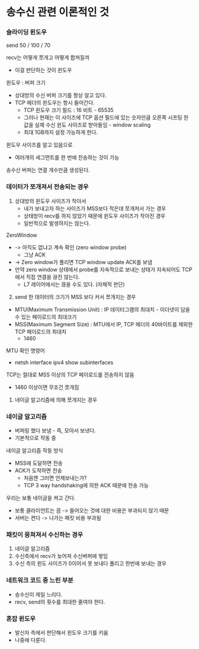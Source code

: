 # 송수신 관련 이론적인 것
### 슬라이딩 윈도우
send 50 / 100 / 70

recv는 어떻게 쪼개고 어떻게 합쳐질까
* 이걸 판단하는 것이 윈도우

윈도우 : 버퍼 크기
* 상대방의 수신 버퍼 크기를 항상 알고 있다.
* TCP 헤더의 윈도우는 항시 들어간다.
  * TCP 윈도우 크기 필드 : 16 비트 - 65535
  * 그러나 현재는 이 사이즈에 TCP 옵션 필드에 있는 숫자만큼 오른쪽 시프팅 한 값을 실제 수신 윈도 사이즈로 받아들임 - window scaling
  * 최대 1GB까지 설정 가능하게 한다.

윈도우 사이즈를 알고 있음으로
* 여러개의 세그먼트를 한 번에 전송하는 것이 가능

송수신 버퍼는 연결 개수만큼 생성된다.

### 데이터가 쪼개져서 전송되는 경우
1. 상대방의 윈도우 사이즈가 작아서
   * 내가 보내고자 하는 사이즈가 MSS보다 작은데 쪼개져서 가는 경우
   * 상태방이 recv를 하지 않았기 때문에 윈도우 사이즈가 작아진 경우
   * 일반적으로 발생하지는 않는다.

ZeroWindow
* -> 아직도 없냐고 계속 확인 (zero window probe)
  * 그냥 ACK
* -> Zero window가 풀리면 TCP window update ACK를 보냄
* 만약 zero window 상태에서 probe를 지속적으로 보내는 상태가 지속되어도 TCP에서 직접 연결을 끊진 않는다.
  * L7 레이어에서는 끊을 수도 있다. (자체적 판단)

2. send 한 데이터의 크기가 MSS 보다 커서 쪼개지는 경우
* MTU(Maximum Transmission Unit) : IP 데이터그램의 최대치 - 이더넷이 담을 수 있는 페이로드의 최대크기
* MSS(Maximum Segment Size) : MTU에서 IP, TCP 헤더의 40바이트를 제외한 TCP 페이로드의 최대치
  * 1460

MTU 확인 명령어
* netsh interface ipv4 show subinterfaces

TCP는 절대로 MSS 이상의 TCP 페이로드를 전송하지 않음
* 1460 이상이면 무조건 쪼개짐

1. 네이글 알고리즘에 의해 쪼개지는 경우

### 네이글 알고리즘
* 버퍼링 했다 보냄 - 즉, 모아서 보낸다.
* 기본적으로 작동 중

네이글 알고리즘 작동 방식
* MSS에 도달하면 전송
* ACK가 도착하면 전송
  * 처음엔 그러면 언제보내는가?
  * TCP 3 way handshaking에 의한 ACK 때문에 전송 가능

우리는 보통 네이글을 켜고 간다.
* 보통 클라이언트는 끔 -> 들어오는 것에 대한 비용은 부과되지 않기 때문
* 서버는 켠다 -> 나가는 패킷 비용 부과됨


### 패킷이 뭉쳐져서 수신하는 경우
1. 네이글 알고리즘
2. 수신측에서 recv가 늦어져 수신버퍼에 쌓임
3. 수신 측의 윈도 사이즈가 0이어서 못 보내다 풀리고 한번에 보내는 경우

### 네트워크 코드 중 느린 부분
* 송수신이 제일 느리다.
* recv, send의 횟수를 최대한 줄여야 한다.

### 혼잡 윈도우
* 발신자 측에서 판단해서 윈도우 크기를 키움
* 나중에 다룬다.